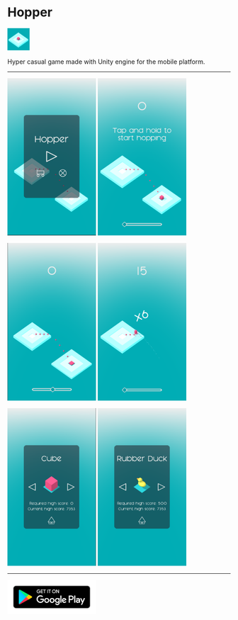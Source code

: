 # Hopper 
<p><img src="./Assets/Textures/Publishing/Icon.png" width=50></p>

Hyper casual game made with Unity engine for the mobile platform. 

---

<p>
<img src="./Assets/Textures/Publishing/Screenshots/1.png" width=200>
<img src="./Assets/Textures/Publishing/Screenshots/2.png" width=200>
</p>

<p>
<img src="./Assets/Textures/Publishing/Screenshots/3.png" width=200>
<img src="./Assets/Textures/Publishing/Screenshots/4.png" width=200>
</p>

<p>
<img src="./Assets/Textures/Publishing/Screenshots/5.png" width=200>
<img src="./Assets/Textures/Publishing/Screenshots/8.png" width=200>
</p>

---

[<img src="./Assets/Textures/Publishing/GooglePlayButton.png" width=200>](https://play.google.com/store/apps/details?id=com.ThaiDuong.Hopper)
